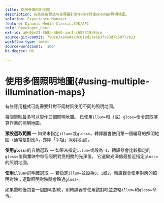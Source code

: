 ```yaml
---
title: 使用多個照明地圖
description: 有些應用程式可能需要針對不同材質使用不同的照明地圖。
solution: Experience Manager
feature: Dynamic Media Classic,SDK/API
role: Developer,User
exl-id: a6e0be23-8b8a-4b60-aac1-c692319a0bce
source-git-commit: 790ce3aa4e9aadc019d17e663fc93d7c69772b23
workflow-type: tm+mt
source-wordcount: '166'
ht-degree: 0%

---
```


# 使用多個照明地圖{#using-multiple-illumination-maps}

有些應用程式可能需要針對不同材質使用不同的照明地圖。

每個暈映最多可以製作三個照明地圖。 已使用`illum=`和（或）`gloss=`命令選取演算作業的照明地圖。

**預設選取範圍** — 如果未指定`illum=`或`gloss=`，轉譯器會使用第一個編寫的照明地圖（通常是對應A，亦即「平坦」照明地圖）。

**使用`gloss=`**&#x200B;的自動選取 — 如果未指定`illum=`或設為`-1`，轉譯器會比較指定的`gloss=`值與暈映中每個照明對應相關的光澤值。 它選取光澤值最接近指定`gloss=`的照明地圖。

**使用`illum=`**&#x200B;的明確選取 — 若指定`illum=`並設為`0`、`1`或`2`，轉譯器會使用對應的照明對映；選取照明對映時會略過`gloss=`。

如果暈映僅包含一個照明對映，則轉譯器會使用該對映並忽略`illum=`和`gloss=`命令。
